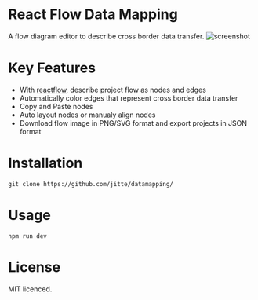 # React Flow Data Mapping

A flow diagram editor to describe cross border data transfer.
![screenshot](https://github.com/jitte/datamapping/assets/982984/2f25b8ab-61c0-4fe4-8358-d51b0608911a)

# Key Features

- With [reactflow](https://github.com/wbkd/react-flow/), describe project flow as nodes and edges
- Automatically color edges that represent cross border data transfer
- Copy and Paste nodes
- Auto layout nodes or manualy align nodes
- Download flow image in PNG/SVG format and export projects in JSON format

# Installation

`git clone https://github.com/jitte/datamapping/`

# Usage

`npm run dev`

# License

MIT licenced.
